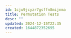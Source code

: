 ```yaml
---
id: 1cju9jcyzr7gsffn8mijnma
title: Permutation Tests
desc: ""
updated: 2024-12-15T22:35
created: 1644872352695
---
```


